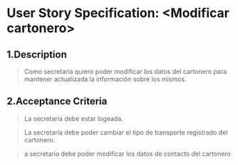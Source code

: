 # User Story Specification: <Modificar cartonero\>

## 1.Description

>Como secretaria quiero poder modificar los datos del cartonero para mantener actualizada la información sobre los mismos.

## 2.Acceptance Criteria

>La secretaria debe estar logeada.

>La secretaría debe poder cambiar el tipo de transporte registrado del cartonero.

>a secretaria debe poder modificar los datos de contacto del cartonero
